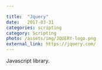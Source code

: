 ```yaml
---

title:  "Jquery"
date:   2017-03-31
categories: scripting
category: Scripting
photo: /assets/img/JQUERY-logo.png
external_link: https://jquery.com/
---
```

Javascript library.
